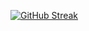 [![GitHub Streak](https://streak-stats.demolab.com?user=vikki1310&include_all_commits=true)](https://git.io/streak-stats)

